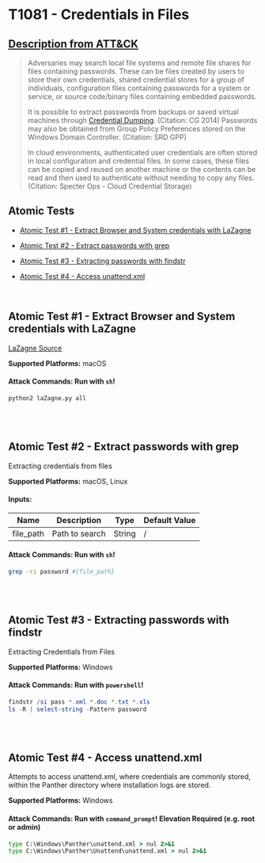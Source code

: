 # T1081 - Credentials in Files

## [Description from ATT&CK](https://attack.mitre.org/wiki/Technique/T1081)

<blockquote>Adversaries may search local file systems and remote file shares for files containing passwords. These can be files created by users to store their own credentials, shared credential stores for a group of individuals, configuration files containing passwords for a system or service, or source code/binary files containing embedded passwords.

It is possible to extract passwords from backups or saved virtual machines
through [Credential Dumping](https://attack.mitre.org/techniques/T1003). (Citation: CG 2014) Passwords may also be
obtained from Group Policy Preferences stored on the Windows Domain Controller. (Citation: SRD GPP)

In cloud environments, authenticated user credentials are often stored in local configuration and credential files. In
some cases, these files can be copied and reused on another machine or the contents can be read and then used to
authenticate without needing to copy any files. (Citation: Specter Ops - Cloud Credential Storage)

</blockquote>

## Atomic Tests

- [Atomic Test #1 - Extract Browser and System credentials with LaZagne](#atomic-test-1---extract-browser-and-system-credentials-with-lazagne)

- [Atomic Test #2 - Extract passwords with grep](#atomic-test-2---extract-passwords-with-grep)

- [Atomic Test #3 - Extracting passwords with findstr](#atomic-test-3---extracting-passwords-with-findstr)

- [Atomic Test #4 - Access unattend.xml](#atomic-test-4---access-unattendxml)

<br/>

## Atomic Test #1 - Extract Browser and System credentials with LaZagne

[LaZagne Source](https://github.com/AlessandroZ/LaZagne)

**Supported Platforms:** macOS

#### Attack Commands: Run with `sh`!

```sh
python2 laZagne.py all
```

<br/>
<br/>

## Atomic Test #2 - Extract passwords with grep

Extracting credentials from files

**Supported Platforms:** macOS, Linux

#### Inputs:

| Name | Description | Type | Default Value | 
|------|-------------|------|---------------|
| file_path | Path to search | String | /|

#### Attack Commands: Run with `sh`!

```sh
grep -ri password #{file_path}
```

<br/>
<br/>

## Atomic Test #3 - Extracting passwords with findstr

Extracting Credentials from Files

**Supported Platforms:** Windows

#### Attack Commands: Run with `powershell`!

```powershell
findstr /si pass *.xml *.doc *.txt *.xls
ls -R | select-string -Pattern password
```

<br/>
<br/>

## Atomic Test #4 - Access unattend.xml

Attempts to access unattend.xml, where credentials are commonly stored, within the Panther directory where installation
logs are stored.

**Supported Platforms:** Windows

#### Attack Commands: Run with `command_prompt`!  Elevation Required (e.g. root or admin)

```cmd
type C:\Windows\Panther\unattend.xml > nul 2>&1
type C:\Windows\Panther\Unattend\unattend.xml > nul 2>&1
```

<br/>
